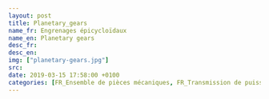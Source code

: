 ```yaml
---
layout: post
title: Planetary_gears
name_fr: Engrenages épicycloïdaux
name_en: Planetary gears
desc_fr: 
desc_en: 
img: ["planetary-gears.jpg"]
src: 
date: 2019-03-15 17:58:00 +0100
categories: [FR_Ensemble de pièces mécaniques, FR_Transmission de puissance, EN_Set of mechanical parts, EN_Power transmission]
---
```

